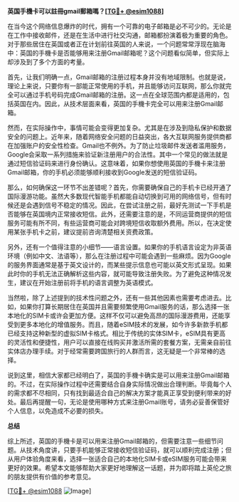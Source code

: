 **英国手機卡可以註冊gmail郵箱嗎？[[TG💪+ @esim1088](https://t.me/s/esim1088)]**

在当今这个网络信息爆炸的时代，拥有一个可靠的电子邮箱是必不可少的。无论是在工作中接收邮件，还是在生活中进行社交沟通，邮箱都扮演着极为重要的角色。对于那些居住在英国或者正在计划前往英国的人来说，一个问题常常浮现在脑海中：英国的手機卡是否能够用来注册Gmail邮箱呢？这个问题看似简单，但实际上却涉及到了多个方面的考量。

首先，让我们明确一点，Gmail邮箱的注册过程本身并没有地域限制。也就是说，理论上来说，只要你有一部能正常使用的手机，并且能够访问互联网，那么你就完全可以通过手机号码完成Gmail邮箱的注册。这一点在全球范围内都是适用的，包括英国在内。因此，从技术层面来看，英国的手機卡完全可以用来注册Gmail邮箱。

然而，在实际操作中，事情可能会变得更加复杂。尤其是在涉及到隐私保护和数据安全的问题上。近年来，随着网络安全问题的日益突出，各大互联网服务提供商都在加强账户的安全性检查。Gmail也不例外。为了防止垃圾邮件发送者滥用服务，Google会采取一系列措施来验证新注册用户的合法性。其中一个常见的做法就是通过短信验证码来进行身份确认。这意味着，如果你想使用英国的手機卡来注册Gmail邮箱，你的手机必须能够顺利接收到Google发送的短信验证码。

那么，如何确保这一环节不出差错呢？首先，你需要确保自己的手机卡已经开通了国际漫游功能。虽然大多数现代智能手机都能自动切换到可用的网络信号，但有时候还是会遇到信号不稳定的情况。因此，在尝试注册之前，最好先测试一下手机是否能够在英国境内正常接收短信。此外，还需要注意的是，不同运营商提供的短信服务可能有所不同，有些运营商可能会对跨境短信收取额外费用。所以，在决定使用某张手机卡之前，建议提前咨询清楚相关资费政策。

另外，还有一个值得注意的小细节——语言设置。如果你的手机语言设定为非英语环境（例如中文、法语等），那么在注册过程中可能会遇到一些麻烦。因为Google的服务界面通常是基于英文设计的，而某些提示信息也可能以英文形式呈现。如果此时你的手机无法正确解析这些内容，就可能导致注册失败。为了避免这种情况发生，建议在开始注册前将手机的语言调整为英语模式。

当然啦，除了上述提到的技术性问题之外，还有一些其他因素也需要考虑进去。比如，如果你打算长期居住在英国并且需要频繁使用Gmail服务的话，那么选择一张本地化的SIM卡或许会更加方便。这样不仅可以避免高昂的国际漫游费用，还能享受到更多本地化的增值服务。而且，随着eSIM技术的发展，如今许多新款手机都已经支持这种新型的虚拟SIM卡格式。相比于传统的实体SIM卡，eSIM具有更高的灵活性和便捷性，用户可以直接在线购买并激活所需的套餐方案，无需亲自前往实体店办理手续。对于经常需要跨国旅行的人群而言，这无疑是一个非常棒的选择。

说到这里，相信大家都已经明白了，英国的手機卡确实是可以用来注册Gmail邮箱的。不过，在实际操作过程中还需要结合自身实际情况做出合理判断。毕竟每个人的需求都不尽相同，只有找到最适合自己的解决方案才能真正享受到便利带来的好处。最后再提醒一句，无论是使用哪种方式来注册Gmail账号，请务必妥善保管好个人信息，以免造成不必要的损失。

**总结**

综上所述，英国的手機卡是可以用来注册Gmail邮箱的，但需要注意一些细节问题。从技术角度讲，只要手机能够正常接收短信验证码，就可以顺利完成注册；但从用户体验角度来看，选择一张适合自己的本地化SIM卡或eSIM服务可能会带来更好的效果。希望本文能够帮助大家更好地理解这一话题，并为即将踏上英伦之旅的朋友提供有价值的参考意见。

[[TG💪+ @esim1088](https://t.me/s/esim1088) ![Image](https://i.postimg.cc/4NQfJmqS/Snipaste-2025-05-13-00-14-12.png)]